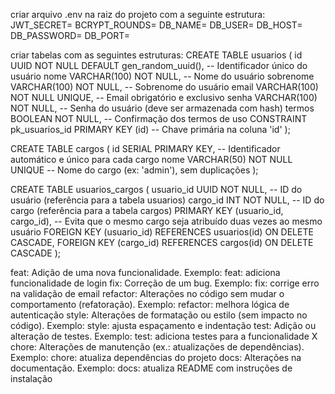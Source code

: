 criar arquivo .env na raiz do projeto com a seguinte estrutura: 
JWT_SECRET=
BCRYPT_ROUNDS=
DB_NAME=
DB_USER=
DB_HOST=
DB_PASSWORD=
DB_PORT=

criar tabelas com as seguintes estruturas:
CREATE TABLE usuarios (
    id UUID NOT NULL DEFAULT gen_random_uuid(),        -- Identificador único do usuário
    nome VARCHAR(100) NOT NULL,                        -- Nome do usuário
    sobrenome VARCHAR(100) NOT NULL,                   -- Sobrenome do usuário
    email VARCHAR(100) NOT NULL UNIQUE,                -- Email obrigatório e exclusivo
    senha VARCHAR(100) NOT NULL,                       -- Senha do usuário (deve ser armazenada com hash)
    termos BOOLEAN NOT NULL,                           -- Confirmação dos termos de uso
    CONSTRAINT pk_usuarios_id PRIMARY KEY (id)         -- Chave primária na coluna 'id'
);

CREATE TABLE cargos (
    id SERIAL PRIMARY KEY,          -- Identificador automático e único para cada cargo
    nome VARCHAR(50) NOT NULL UNIQUE -- Nome do cargo (ex: 'admin'), sem duplicações
);

CREATE TABLE usuarios_cargos (
    usuario_id UUID NOT NULL,                          -- ID do usuário (referência para a tabela usuarios)
    cargo_id INT NOT NULL,                             -- ID do cargo (referência para a tabela cargos)
    PRIMARY KEY (usuario_id, cargo_id),                -- Evita que o mesmo cargo seja atribuído duas vezes ao mesmo usuário
    FOREIGN KEY (usuario_id) REFERENCES usuarios(id) ON DELETE CASCADE,
    FOREIGN KEY (cargo_id) REFERENCES cargos(id) ON DELETE CASCADE
);

feat: Adição de uma nova funcionalidade.
Exemplo: feat: adiciona funcionalidade de login
fix: Correção de um bug.
Exemplo: fix: corrige erro na validação de email
refactor: Alterações no código sem mudar o comportamento (refatoração).
Exemplo: refactor: melhora lógica de autenticação
style: Alterações de formatação ou estilo (sem impacto no código).
Exemplo: style: ajusta espaçamento e indentação
test: Adição ou alteração de testes.
Exemplo: test: adiciona testes para a funcionalidade X
chore: Alterações de manutenção (ex.: atualizações de dependências).
Exemplo: chore: atualiza dependências do projeto
docs: Alterações na documentação.
Exemplo: docs: atualiza README com instruções de instalação